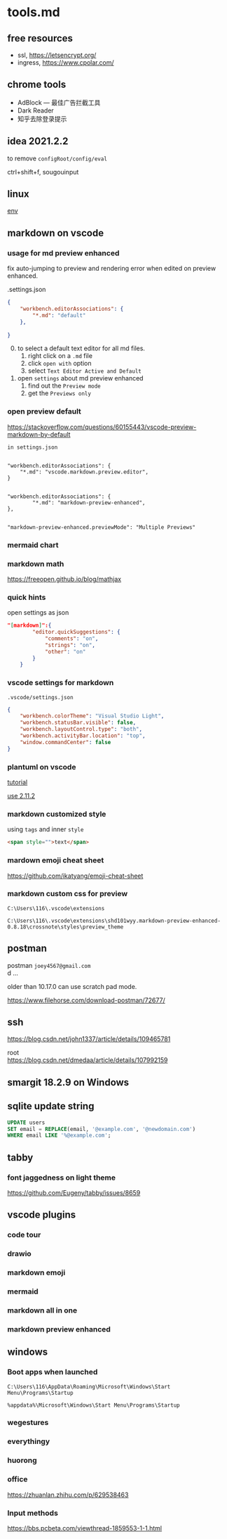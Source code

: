 # tools.md

## free resources

- ssl, <https://letsencrypt.org/>
- ingress, <https://www.cpolar.com/>

## chrome tools

- AdBlock — 最佳广告拦截工具
- Dark Reader
- 知乎去除登录提示


## idea 2021.2.2 

to remove `configRoot/config/eval`

ctrl+shift+f, sougouinput

## linux

[env](https://blog.csdn.net/weixin_36296538/article/details/83044639)

## markdown on vscode

### usage for md preview enhanced

fix auto-jumping to preview and rendering error when edited on preview enhanced.

.settings.json
```json
{
    "workbench.editorAssociations": {
        "*.md": "default"
    },
  
}
```

0. to select a default text editor for all md files. 
   1. right click on a `.md` file
   2. click `open with` option
   3. select `Text Editor Active and Default`
1. open `settings` about md preview enhanced
   1. find out the `Preview mode`
   2. get the `Previews only`

### open preview default 

https://stackoverflow.com/questions/60155443/vscode-preview-markdown-by-default

`in settings.json`
```

"workbench.editorAssociations": {   
    "*.md": "vscode.markdown.preview.editor",
}


"workbench.editorAssociations": {
        "*.md": "markdown-preview-enhanced",
},


"markdown-preview-enhanced.previewMode": "Multiple Previews"
```




### mermaid chart

### markdown math

<https://freeopen.github.io/blog/mathjax>

### quick hints

open settings as json
```json
"[markdown]":{
        "editor.quickSuggestions": {
            "comments": "on",
            "strings": "on",
            "other": "on"
        }
    }
```

### vscode settings for markdown 

`.vscode/settings.json`

```json
{
    "workbench.colorTheme": "Visual Studio Light",
    "workbench.statusBar.visible": false,
    "workbench.layoutControl.type": "both",
    "workbench.activityBar.location": "top",
    "window.commandCenter": false
}
```


### plantuml on vscode

[tutorial](https://github.com/sxgic/plantumlforvscode/blob/master/%E5%A6%82%E4%BD%95%E5%9C%A8vscode%E4%B8%AD%E4%BD%BF%E7%94%A8PlantUML%E7%94%BBUML%E5%9B%BE.md#42-vscode-%E4%B8%AD%E5%AE%89%E8%A3%85-plantuml)

[use 2.11.2](https://github.com/qjebbs/vscode-plantuml/issues/255)

### markdown customized style

using `tags` and inner `style`
```html
<span style="">text</span>
```

### mardown emoji cheat sheet

<https://github.com/ikatyang/emoji-cheat-sheet>


### markdown custom css for preview

`C:\Users\116\.vscode\extensions`

`C:\Users\116\.vscode\extensions\shd101wyy.markdown-preview-enhanced-0.8.18\crossnote\styles\preview_theme`

## postman 

postman `joey4567@gmail.com`  
d ...


older than 10.17.0 can use scratch pad mode.

https://www.filehorse.com/download-postman/72677/


## ssh 

<https://blog.csdn.net/john1337/article/details/109465781>

root  
<https://blog.csdn.net/dmedaa/article/details/107992159>

## smargit 18.2.9 on Windows 

## sqlite update string

```sql
UPDATE users
SET email = REPLACE(email, '@example.com', '@newdomain.com')
WHERE email LIKE '%@example.com';
```

## tabby

### font jaggedness on light theme

<https://github.com/Eugeny/tabby/issues/8659>

## vscode plugins

### code tour

### drawio

### markdown emoji

### mermaid

### markdown all in one

### markdown preview enhanced 


## windows

### Boot apps when launched

`C:\Users\116\AppData\Roaming\Microsoft\Windows\Start Menu\Programs\Startup`

`%appdata%\Microsoft\Windows\Start Menu\Programs\Startup`

### wegestures

### everythingy

### huorong

### office 

https://zhuanlan.zhihu.com/p/629538463

### Input methods

https://bbs.pcbeta.com/viewthread-1859553-1-1.html